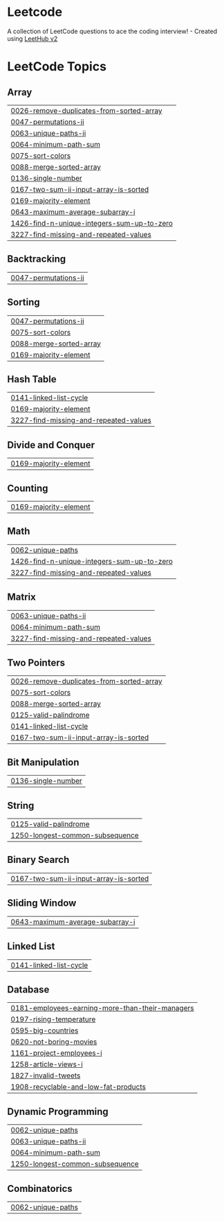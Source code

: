 # Leetcode
A collection of LeetCode questions to ace the coding interview! - Created using [LeetHub v2](https://github.com/arunbhardwaj/LeetHub-2.0)

<!---LeetCode Topics Start-->
# LeetCode Topics
## Array
|  |
| ------- |
| [0026-remove-duplicates-from-sorted-array](https://github.com/ambujvashistha/Leetcode/tree/master/0026-remove-duplicates-from-sorted-array) |
| [0047-permutations-ii](https://github.com/ambujvashistha/Leetcode/tree/master/0047-permutations-ii) |
| [0063-unique-paths-ii](https://github.com/ambujvashistha/Leetcode/tree/master/0063-unique-paths-ii) |
| [0064-minimum-path-sum](https://github.com/ambujvashistha/Leetcode/tree/master/0064-minimum-path-sum) |
| [0075-sort-colors](https://github.com/ambujvashistha/Leetcode/tree/master/0075-sort-colors) |
| [0088-merge-sorted-array](https://github.com/ambujvashistha/Leetcode/tree/master/0088-merge-sorted-array) |
| [0136-single-number](https://github.com/ambujvashistha/Leetcode/tree/master/0136-single-number) |
| [0167-two-sum-ii-input-array-is-sorted](https://github.com/ambujvashistha/Leetcode/tree/master/0167-two-sum-ii-input-array-is-sorted) |
| [0169-majority-element](https://github.com/ambujvashistha/Leetcode/tree/master/0169-majority-element) |
| [0643-maximum-average-subarray-i](https://github.com/ambujvashistha/Leetcode/tree/master/0643-maximum-average-subarray-i) |
| [1426-find-n-unique-integers-sum-up-to-zero](https://github.com/ambujvashistha/Leetcode/tree/master/1426-find-n-unique-integers-sum-up-to-zero) |
| [3227-find-missing-and-repeated-values](https://github.com/ambujvashistha/Leetcode/tree/master/3227-find-missing-and-repeated-values) |
## Backtracking
|  |
| ------- |
| [0047-permutations-ii](https://github.com/ambujvashistha/Leetcode/tree/master/0047-permutations-ii) |
## Sorting
|  |
| ------- |
| [0047-permutations-ii](https://github.com/ambujvashistha/Leetcode/tree/master/0047-permutations-ii) |
| [0075-sort-colors](https://github.com/ambujvashistha/Leetcode/tree/master/0075-sort-colors) |
| [0088-merge-sorted-array](https://github.com/ambujvashistha/Leetcode/tree/master/0088-merge-sorted-array) |
| [0169-majority-element](https://github.com/ambujvashistha/Leetcode/tree/master/0169-majority-element) |
## Hash Table
|  |
| ------- |
| [0141-linked-list-cycle](https://github.com/ambujvashistha/Leetcode/tree/master/0141-linked-list-cycle) |
| [0169-majority-element](https://github.com/ambujvashistha/Leetcode/tree/master/0169-majority-element) |
| [3227-find-missing-and-repeated-values](https://github.com/ambujvashistha/Leetcode/tree/master/3227-find-missing-and-repeated-values) |
## Divide and Conquer
|  |
| ------- |
| [0169-majority-element](https://github.com/ambujvashistha/Leetcode/tree/master/0169-majority-element) |
## Counting
|  |
| ------- |
| [0169-majority-element](https://github.com/ambujvashistha/Leetcode/tree/master/0169-majority-element) |
## Math
|  |
| ------- |
| [0062-unique-paths](https://github.com/ambujvashistha/Leetcode/tree/master/0062-unique-paths) |
| [1426-find-n-unique-integers-sum-up-to-zero](https://github.com/ambujvashistha/Leetcode/tree/master/1426-find-n-unique-integers-sum-up-to-zero) |
| [3227-find-missing-and-repeated-values](https://github.com/ambujvashistha/Leetcode/tree/master/3227-find-missing-and-repeated-values) |
## Matrix
|  |
| ------- |
| [0063-unique-paths-ii](https://github.com/ambujvashistha/Leetcode/tree/master/0063-unique-paths-ii) |
| [0064-minimum-path-sum](https://github.com/ambujvashistha/Leetcode/tree/master/0064-minimum-path-sum) |
| [3227-find-missing-and-repeated-values](https://github.com/ambujvashistha/Leetcode/tree/master/3227-find-missing-and-repeated-values) |
## Two Pointers
|  |
| ------- |
| [0026-remove-duplicates-from-sorted-array](https://github.com/ambujvashistha/Leetcode/tree/master/0026-remove-duplicates-from-sorted-array) |
| [0075-sort-colors](https://github.com/ambujvashistha/Leetcode/tree/master/0075-sort-colors) |
| [0088-merge-sorted-array](https://github.com/ambujvashistha/Leetcode/tree/master/0088-merge-sorted-array) |
| [0125-valid-palindrome](https://github.com/ambujvashistha/Leetcode/tree/master/0125-valid-palindrome) |
| [0141-linked-list-cycle](https://github.com/ambujvashistha/Leetcode/tree/master/0141-linked-list-cycle) |
| [0167-two-sum-ii-input-array-is-sorted](https://github.com/ambujvashistha/Leetcode/tree/master/0167-two-sum-ii-input-array-is-sorted) |
## Bit Manipulation
|  |
| ------- |
| [0136-single-number](https://github.com/ambujvashistha/Leetcode/tree/master/0136-single-number) |
## String
|  |
| ------- |
| [0125-valid-palindrome](https://github.com/ambujvashistha/Leetcode/tree/master/0125-valid-palindrome) |
| [1250-longest-common-subsequence](https://github.com/ambujvashistha/Leetcode/tree/master/1250-longest-common-subsequence) |
## Binary Search
|  |
| ------- |
| [0167-two-sum-ii-input-array-is-sorted](https://github.com/ambujvashistha/Leetcode/tree/master/0167-two-sum-ii-input-array-is-sorted) |
## Sliding Window
|  |
| ------- |
| [0643-maximum-average-subarray-i](https://github.com/ambujvashistha/Leetcode/tree/master/0643-maximum-average-subarray-i) |
## Linked List
|  |
| ------- |
| [0141-linked-list-cycle](https://github.com/ambujvashistha/Leetcode/tree/master/0141-linked-list-cycle) |
## Database
|  |
| ------- |
| [0181-employees-earning-more-than-their-managers](https://github.com/ambujvashistha/Leetcode/tree/master/0181-employees-earning-more-than-their-managers) |
| [0197-rising-temperature](https://github.com/ambujvashistha/Leetcode/tree/master/0197-rising-temperature) |
| [0595-big-countries](https://github.com/ambujvashistha/Leetcode/tree/master/0595-big-countries) |
| [0620-not-boring-movies](https://github.com/ambujvashistha/Leetcode/tree/master/0620-not-boring-movies) |
| [1161-project-employees-i](https://github.com/ambujvashistha/Leetcode/tree/master/1161-project-employees-i) |
| [1258-article-views-i](https://github.com/ambujvashistha/Leetcode/tree/master/1258-article-views-i) |
| [1827-invalid-tweets](https://github.com/ambujvashistha/Leetcode/tree/master/1827-invalid-tweets) |
| [1908-recyclable-and-low-fat-products](https://github.com/ambujvashistha/Leetcode/tree/master/1908-recyclable-and-low-fat-products) |
## Dynamic Programming
|  |
| ------- |
| [0062-unique-paths](https://github.com/ambujvashistha/Leetcode/tree/master/0062-unique-paths) |
| [0063-unique-paths-ii](https://github.com/ambujvashistha/Leetcode/tree/master/0063-unique-paths-ii) |
| [0064-minimum-path-sum](https://github.com/ambujvashistha/Leetcode/tree/master/0064-minimum-path-sum) |
| [1250-longest-common-subsequence](https://github.com/ambujvashistha/Leetcode/tree/master/1250-longest-common-subsequence) |
## Combinatorics
|  |
| ------- |
| [0062-unique-paths](https://github.com/ambujvashistha/Leetcode/tree/master/0062-unique-paths) |
<!---LeetCode Topics End-->